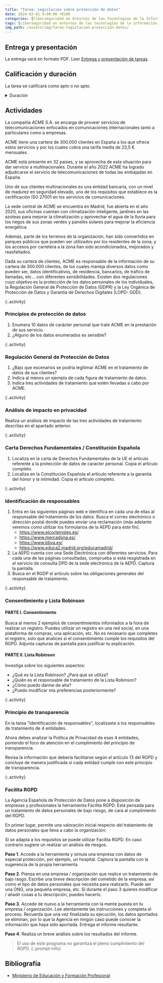 ```yaml
---
title: "Tarea: Legislación sobre protección de datos"
date: 2024-02-01 9:00:00 +0100
categories: [Ciberseguridad en Entornos de las Tecnologías de la Información, Normativa de Ciberseguridad]
tags: [ciberseguridad en entornos de las tecnologías de la información, normativa de ciberseguridad]
img_path: /assets/img/tarea-legislacion-proteccion-datos/
---
```


## Entrega y presentación

La entrega será en formato PDF. Leer [Entrega y presentación de tareas](/posts/entrega-presentacion-tareas/).

## Calificación y duración

La tarea se calificará como apto o no apto.

<details class="card mb-2">
  <summary class="card-header">Duración</summary>
  <div class="card-body" markdown="1">

<div class="strawpoll-embed" id="strawpoll_1MnwOVYm5n7" style="max-width: 640px; width: 100%; margin: 0 auto; display: flex; flex-direction: column;"><iframe title="StrawPoll Embed" id="strawpoll_iframe_1MnwOVYm5n7" src="https://strawpoll.com/embed/1MnwOVYm5n7" style="position: static; visibility: visible; display: block; width: 100%; flex-grow: 1;" frameborder="0" allowfullscreen allowtransparency>Loading...</iframe><script async src="https://cdn.strawpoll.com/dist/widgets.js" charset="utf-8"></script></div>

<!-- Comentario para que no se descuajeringue la cosa -->
  </div>
</details>

## Actividades

La compañía ACME S.A. se encarga de proveer servicios de telecomunicaciones enfocados en comunicaciones internacionales tanto a particulares como a empresas.

ACME tiene una cartera de 300.000 clientes en España a los que ofrece estos servicios y por los cuales cobra una tarifa media de 23,5 € mensuales.

ACME está presente en 32 países, y se aprovecha de esta situación para dar servicio a multinacionales. Durante el año 2022 ACME ha logrado adjudicarse el servicio de telecomunicaciones de todas las embajadas en España.

Uno de sus clientes multinacionales es una entidad bancaria, con un nivel de madurez en seguridad elevado, uno de los requisitos que establece es la certificación ISO 27001 en los servicios de comunicaciones.

La sede central de ACME se encuentra en Madrid, fue abierta en el año 2020, sus oficinas cuentan con climatización inteligente, jardines en las azoteas para mejorar la climatización y aprovechar el agua de la lluvia para los riegos de sus zonas verdes y paneles solares para mejorar la eficiencia energética.

Además, parte de los terrenos de la organización, han sido convertidos en parques públicos que pueden ser utilizados por los residentes de la zona, y los accesos por carretera a la zona han sido acondicionados, mejorados y reasfaltados.

Dada su cartera de clientes, ACME es responsable de la información de su cartera de 300.000 clientes, de los cuales maneja diversos datos como pueden ser, datos identificativos, de residencia, bancarios, de trafico de llamadas, etc... con diferentes sensibilidades. Existen dos regulaciones cuyo objetivo es la protección de los datos personales de los individuales, la Regulación General de Protección de Datos (GDPR) y la Ley Orgánica de Protección de Datos y Garantia de Derechos Digitales (LOPD- GDD).

{:.activity}
### Principios de protección de datos

1. Enumera 10 datos de carácter personal que trate ACME en la prestación de sus servicio.
1. ¿Alguno de los datos enumerados es sensible?

{:.activity}
### Regulación General de Protección de Datos

1. ¿Bajo que escenarios se podría legitimar ACME en el tratamiento de datos de sus clientes?
1. Indica al menos un ejemplo de cada figura de tratamiento de datos.
1. Indica tres actividades de tratamiento que estén llevadas a cabo por ACME.

{:.activity}
### Análisis de impacto en privacidad

Realiza un análisis de impacto de las tres actividades de tratamiento descritas en el apartado anterior.

{:.activity}
### Carta Derechos Fundamentales / Constitución Española

1. Localiza en la carta de Derechos Fundamentales de la UE el artículo referente a la protección de datos de caracter personal. Copia el artículo completo.
1. Localiza en la Constitución Española el artículo referente a la garantía del honor y la intimidad. Copia el artículo completo.

{:.activity}
### Identificación de responsables

1. Entra en las siguientes páginas web e identifica en cada una de ellas al responsable del tratamiento de los datos. Busca el correo electrónico o dirección postal donde puedes enviar una reclamación (más adelante veremos como utilizar los formularios de la AEPD para este fin).
   - <https://www.elcorteingles.es/>
   - <https://www.mercadona.es/>
   - <https://www.bbva.es/>
   - <https://www.educa2.madrid.org/educamadrid/>
2. La AEPD cuenta con una Sede Electrónica con diferentes servicios. Para cada una de las páginas consultadas, comprueba si está resgistrada en el servicio de consulta DPD de la sede electrónica de la  AEPD. Captura la pantalla.
3. Busca en el RGDP el artículo sobre las obligaciones generales del responsable de tratamiento.

{:.activity}
### Consentimiento y Lista Robinson

#### PARTE I. Consentimiento

Busca al menos 2 ejemplos de consentimientos informados a la hora de realizar un registro. Puedes utilizar un registro en una red social, en una plataforma de compras, una aplicación, etc. No es necesario que completes el registro, solo que analices si el consentimiento cumple los requisitos del RGPD. Adjunta capturas de pantalla para justificar tu explicación.

#### PARTE II. Lista Robinson

Investiga sobre los siguientes aspectos:

- ¿Qué es la Lista Robinson? ¿Para qué se utiliza?
- ¿Quién es el responsable de tratamiento de la Lista Robinson?
- ¿Cómo puedo darme de alta?
- ¿Puedo modificar mis preferencias posteriormente?

{:.activity}
### Principio de transparencia

En la tarea "Identificación de responsables", localizaste a los responsables de tratamiento de 4 entidades.

Ahora debes analizar la Política de Privacidad de esas 4 entidades, poniendo el foco de atención en el cumplimiento del principio de transparencia.

Revisa la información que debería facilitarse según el artículo 13 del RGPD y concluye de manera justificada si cada entidad cumple con este principio de transparencia.

{:.activity}
### Facilita RGPD

La Agencia Española de Protección de Datos pone a disposición de empresas y profesionales  la herramienta Facilita RGPD. Está pensada para un tratamiento de datos personales de bajo riesgo, de cara al cumplimiento del RGPD.

En primer lugar, permite una valoración inicial respecto del tratamiento de datos personales que lleva a cabo  la organización:

Si se adapta a los requisitos se puede utilizar Facilita RGPD.
En caso contrario sugiere un realizar un análisis de riesgos.

**Paso 1**. Accede a la herramienta y simula una empresa con datos de especial protección, por ejemplo, un hospital. Captura la pantalla con la sugerencia de la propia herramienta.

**Paso 2**. Piensa en una empresa / organización que realice un tratamiento de bajo rasgo. Escribe una breve descripción del cometido de la empresa, así como el tipo de datos personales que necesita para realizarlo. Puede ser una ONG, una pequeña empresa, etc. Si durante el paso 3 quieres modificar / añadir cosas a tu descripción, puedes hacerlo.

**Paso 3**. Accede de nuevo a la herramienta con la mente puesta en tu empresa / organización. Lee atentamente las instrucciones y completa el proceso. Recuerda que una vez finalizada su ejecución, los datos aportados se eliminan, por lo que la Agencia en ningún caso puede conocer la información que haya sido aportada. Entrega el informe resultante.

**Paso 4**. Realiza un breve análisis sobre los resultados del informe.

> El uso de este programa no garantiza el pleno cumplimiento del RGPD.
{:.prompt-info}

## Bibliografía

- [Ministerio de Educación y Formación Profesional](https://www.educacionyfp.gob.es/portada.html)